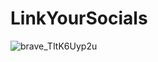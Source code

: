 # LinkYourSocials
![brave_TItK6Uyp2u](https://github.com/PhilipPxP/LinkYourSocials/assets/85847459/c6f51f87-a8fc-499e-897b-1767fc295a16)
